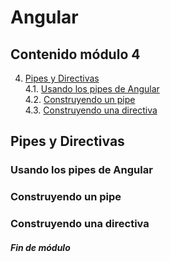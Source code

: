 # Angular

## Contenido módulo 4

4. [Pipes y Directivas](#pipes-y-directivas)\
4.1. [Usando los pipes de Angular](#usando-los-pipes-de-angular)\
4.2. [Construyendo un pipe](#construyendo-un-pipe)\
4.3. [Construyendo una directiva](#construyendo-una-directiva)

## Pipes y Directivas
### Usando los pipes de Angular
### Construyendo un pipe
### Construyendo una directiva

##### Fin de módulo



